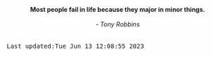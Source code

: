 
<div align="center"><b><span>Most people fail in life because they major in minor things.</span></b><br><br><i> - Tony Robbins</i></div>
<br><br><kbd>Last updated:Tue Jun 13 12:08:55 2023</kbd>